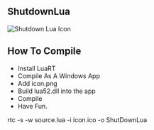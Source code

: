 ## ShutdownLua
![Shutdown Lua Icon](https://github.com/ParaMattKoopa/ShutdownLua/blob/main/icon.png?raw=true)

## How To Compile
- Install LuaRT
- Compile As A Windows App
- Add icon.png
- Build lua52.dll into the app
- Compile
- Have Fun.

rtc -s -w source.lua -i icon.ico -o ShutDownLua
